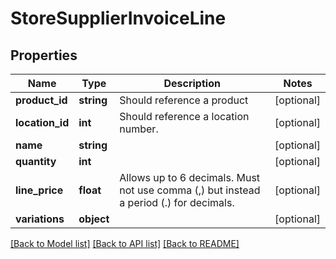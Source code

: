 # StoreSupplierInvoiceLine

## Properties
Name | Type | Description | Notes
------------ | ------------- | ------------- | -------------
**product_id** | **string** | Should reference a product | [optional] 
**location_id** | **int** | Should reference a location number. | [optional] 
**name** | **string** |  | [optional] 
**quantity** | **int** |  | [optional] 
**line_price** | **float** | Allows up to 6 decimals. Must not use comma (,) but instead a period (.) for decimals. | [optional] 
**variations** | **object** |  | [optional] 

[[Back to Model list]](../README.md#documentation-for-models) [[Back to API list]](../README.md#documentation-for-api-endpoints) [[Back to README]](../README.md)


